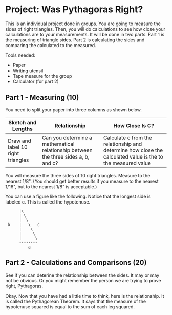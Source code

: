 # Project: Was Pythagoras Right?

This is an individual project done in groups.  You are going to measure the sides of right triangles.  Then, you will do calculations to see how close your calculations are to your measurements.  It will be done in two parts.  Part 1 is the measuring of triangle sides.  Part 2 is calculating the sides and comparing the calculated to the measured.

Tools needed:
* Paper
* Writing utensil
* Tape measure for the group
* Calculator (for part 2)

## Part 1 - Measuring (10)

You need to split your paper into three columns as shown below.

Sketch and Lengths | Relationship | How Close Is C?
------------------ | ------------ | ---------------
Draw and label 10 right triangles | Can you determine a mathematical relationship between the three sides a, b, and c? | Calculate c from the relationship and determine how close the calculated value is the to the measured value

You will measure the three sides of 10 right triangles.  Measure to the nearest 1/8".  (You should get better results if you measure to the nearest 1/16", but to the nearest 1/8" is acceptable.)

You can use a figure like the following.  Notice that the longest side is labeled c.  This is called the hypotenuse.

          |\
          | \
          |  \
     b    |   \   c
          |    \
          |     \
          |      \
          --------
              a

## Part 2 - Calculations and Comparisons (20)

See if you can deterine the relationship between the sides.  It may or may not be obvious.  Or you might remember the person we are trying to prove right, Pythagoras.

Okay.  Now that you have had a little time to think, here is the relationship.  It is called the Pythagorean Theorem.  It says that the measure of the hypotenuse squared is equal to the sum of each leg squared.

